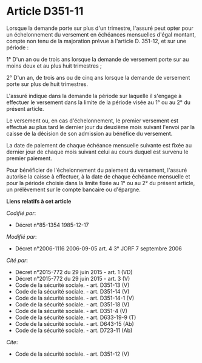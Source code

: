 # Article D351-11

Lorsque la demande porte sur plus d'un trimestre, l'assuré peut opter pour un échelonnement du versement en échéances
mensuelles d'égal montant, compte non tenu de la majoration prévue à l'article D. 351-12, et sur une période : 

1° D'un an ou de trois ans lorsque la demande de versement porte sur au moins deux et au plus huit trimestres ; 

2° D'un an, de trois ans ou de cinq ans lorsque la demande de versement porte sur plus de huit trimestres. 

L'assuré indique dans la demande la période sur laquelle il s'engage à effectuer le versement dans la limite de la période
visée au 1° ou au 2° du présent article. 

Le versement ou, en cas d'échelonnement, le premier versement est effectué au plus tard le dernier jour du deuxième mois
suivant l'envoi par la caisse de la décision de son admission au bénéfice du versement. 

La date de paiement de chaque échéance mensuelle suivante est fixée au dernier jour de chaque mois suivant celui au cours
duquel est survenu le premier paiement. 

Pour bénéficier de l'échelonnement du paiement du versement, l'assuré autorise la caisse à effectuer, à la date de chaque
échéance mensuelle et pour la période choisie dans la limite fixée au 1° ou au 2° du présent article, un prélèvement sur le
compte bancaire ou d'épargne.

**Liens relatifs à cet article**

_Codifié par_:

  - Décret n°85-1354 1985-12-17

_Modifié par_:

  - Décret n°2006-1116 2006-09-05 art. 4 3° JORF 7 septembre 2006

_Cité par_:

  - Décret n°2015-772 du 29 juin 2015 - art. 1 (VD)
  - Décret n°2015-772 du 29 juin 2015 - art. 3 (V)
  - Code de la sécurité sociale. - art. D351-13 (V)
  - Code de la sécurité sociale. - art. D351-14 (V)
  - Code de la sécurité sociale. - art. D351-14-1 (V)
  - Code de la sécurité sociale. - art. D351-18 (V)
  - Code de la sécurité sociale. - art. D351-4 (V)
  - Code de la sécurité sociale. - art. D633-19-9 (T)
  - Code de la sécurité sociale. - art. D643-15 (Ab)
  - Code de la sécurité sociale. - art. D723-11 (Ab)

_Cite_:

  - Code de la sécurité sociale. - art. D351-12 (V)
